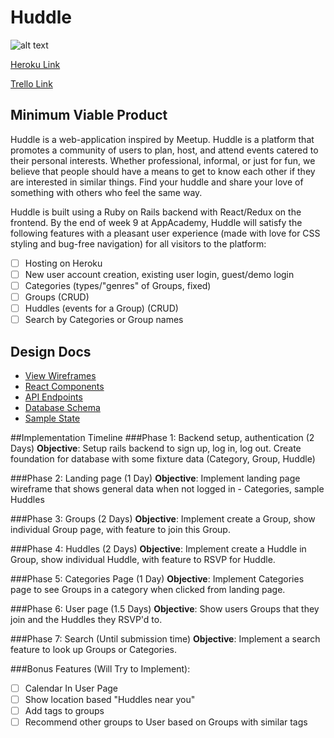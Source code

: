 # Huddle
![alt text](https://github.com/naelkhann/Huddle/raw/master/public/huddle-logo.png "Huddle")

[Heroku Link](https://huddle-application.herokuapp.com/)

[Trello Link](https://trello.com/b/VXwYw2DP/huddle)

## Minimum Viable Product
Huddle is a web-application inspired by Meetup. Huddle is a platform that promotes a community of users to plan, host, and attend events catered to their personal interests. Whether professional, informal, or just for fun, we believe that people should have a means to get to know each other if they are interested in similar things. Find your huddle and share your love of something with others who feel the same way.

Huddle is built using a Ruby on Rails backend with React/Redux on the frontend. By the end of week 9 at AppAcademy, Huddle will satisfy the following features with a pleasant user experience (made with love for CSS styling and bug-free navigation) for all visitors to the platform:

- [ ] Hosting on Heroku
- [ ] New user account creation, existing user login, guest/demo login
- [ ] Categories (types/"genres" of Groups, fixed)
- [ ] Groups (CRUD)
- [ ] Huddles (events for a Group) (CRUD)
- [ ] Search by Categories or Group names

## Design Docs
* [View Wireframes](https://github.com/naelkhann/Huddle/tree/master/docs/wireframes)
* [React Components](https://github.com/naelkhann/Huddle/blob/master/docs/component-hierarchy.md)
* [API Endpoints](https://github.com/naelkhann/Huddle/blob/master/docs/api-endpoints.md)
* [Database Schema](https://github.com/naelkhann/Huddle/blob/master/docs/schema.md)
* [Sample State](https://github.com/naelkhann/Huddle/blob/master/docs/sample-state.md)

##Implementation Timeline
###Phase 1: Backend setup, authentication (2 Days)
**Objective**: Setup rails backend to sign up, log in, log out. Create foundation for database with some fixture data (Category, Group, Huddle)

###Phase 2: Landing page (1 Day)
**Objective**: Implement landing page wireframe that shows general data when not logged in - Categories, sample Huddles

###Phase 3: Groups (2 Days)
**Objective**: Implement create a Group, show individual Group page, with feature to join this Group.

###Phase 4: Huddles (2 Days)
**Objective**: Implement create a Huddle in Group, show individual Huddle, with feature to RSVP for Huddle.

###Phase 5: Categories Page (1 Day)
**Objective**: Implement Categories page to see Groups in a category when clicked from landing page.

###Phase 6: User page (1.5 Days)
**Objective**: Show users Groups that they join and the Huddles they RSVP'd to.

###Phase 7: Search (Until submission time)
**Objective**: Implement a search feature to look up Groups or Categories.

###Bonus Features (Will Try to Implement):
- [ ] Calendar In User Page
- [ ] Show location based "Huddles near you"
- [ ] Add tags to groups
- [ ] Recommend other groups to User based on Groups with similar tags
